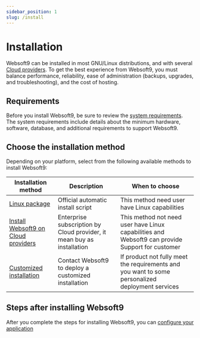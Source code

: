 ```yaml
---
sidebar_position: 1
slug: /install
---
```



# Installation

Websoft9 can be installed in most GNU/Linux distributions, and with several [Cloud providers](./buy/subscription#get). To get the best experience from Websoft9, you must balance performance, reliability, ease of administration (backups, upgrades, and troubleshooting), and the cost of hosting.

## Requirements

Before you install Websoft9, be sure to review the [system requirements](./install/requirements). The system requirements include details about the minimum hardware, software, database, and additional requirements to support Websoft9.  

## Choose the installation method

Depending on your platform, select from the following available methods to install Websoft9:


| Installation method     | Description      | When to choose     |
| ------------------------- | ------------- | ----------------- |
| [Linux package](./install/linux)| Official automatic install script| This method need user have Linux capabilities  |
| [Install Websoft9 on Cloud providers](./install/cloud)     | Enterprise subscription by Cloud provider, it mean buy as installation |This method not need user have Linux capabilities and Websoft9 can provide Support for customer |
| [Customized installation](./install/customized)       | Contact Websoft9 to deploy a customized installation  | If product not fully meet the requirements and you want to some personalized deployment services |

## Steps after installing Websoft9

After you complete the steps for installing Websoft9, you can [configure your application](./install/setup)

